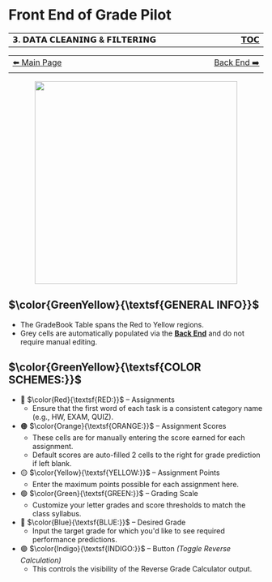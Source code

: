# Front End of Grade Pilot

<table>
  <tr>
    <td width="950px" align="left">
      <b>
       𝟯. 𝗗𝗔𝗧𝗔 𝗖𝗟𝗘𝗔𝗡𝗜𝗡𝗚 & 𝗙𝗜𝗟𝗧𝗘𝗥𝗜𝗡𝗚
      </b>
    </td>
    <td width="50px" align="right">
      <a href="LINK-TO-#table-of-contents"><b>
       𝗧𝗢𝗖
      </b></a>
    </td>
  </tr>
</table>


<table>
  <tr>
    <td width="500px" align="left">
      <a href="https://github.com/Kyros0718/Excel_Projects/tree/main/Grade_Pilot">⬅️ Main Page</a>  
    </td>
    <td width="500px" align="right">
      <a href="https://github.com/Kyros0718/Excel_Projects/blob/main/Grade_Pilot/panel_backend.md">Back End ➡️</a>
    </td>
  </tr>
</table>

<div align="center">
<img src= https://github.com/Kyros0718/Excel_Projects/blob/main/Grade_Pilot/images/FrontEndColorSchemes.png width=400>
</div>

## $\color{GreenYellow}{\textsf{GENERAL INFO}}$
- The GradeBook Table spans the Red to Yellow regions.
- Grey cells are automatically populated via the **[Back End](https://github.com/Kyros0718/Excel_Projects/blob/main/Grade_Pilot/panel_backend.md)** and do not require manual editing.
  
## $\color{GreenYellow}{\textsf{COLOR SCHEMES:}}$
- 🔴 $\color{Red}{\textsf{RED:}}$ – Assignments
  - Ensure that the first word of each task is a consistent category name (e.g., HW, EXAM, QUIZ).
- 🟠 $\color{Orange}{\textsf{ORANGE:}}$ – Assignment Scores
  - These cells are for manually entering the score earned for each assignment.
  - Default scores are auto-filled 2 cells to the right for grade prediction if left blank.
- 🟡 $\color{Yellow}{\textsf{YELLOW:}}$ – Assignment Points
  - Enter the maximum points possible for each assignment here.
- 🟢 $\color{Green}{\textsf{GREEN:}}$ – Grading Scale
  - Customize your letter grades and score thresholds to match the class syllabus.
- 🔵 $\color{Blue}{\textsf{BLUE:}}$ – Desired Grade
  - Input the target grade for which you'd like to see required performance predictions.
- 🟣 $\color{Indigo}{\textsf{INDIGO:}}$ – Button _(Toggle Reverse Calculation)_
  - This controls the visibility of the Reverse Grade Calculator output.




